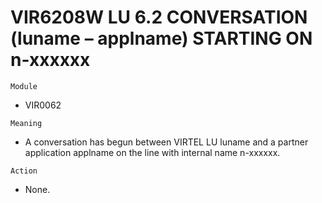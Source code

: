 # VIR6208W LU 6.2 CONVERSATION (luname – applname) STARTING ON n-xxxxxx

`Module`
- VIR0062

`Meaning`
- A conversation has begun between VIRTEL LU luname and a partner application applname on the line with internal name n-xxxxxx.

`Action`
- None.
